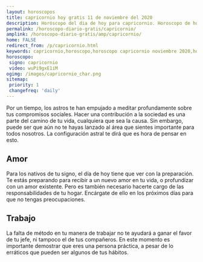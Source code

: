 ```yaml
---
layout: horoscopos
title: capricornio hoy gratis 11 de noviembre del 2020 
description: Horóscopo del dia de hoy para capricornio. Horoscopo de hoy 11 de noviembre del 2020. Las predicciones de amor, trabajo, vida personal gratis.
permalink: /horoscopo-diario-gratis/capricornio/
amplink: /horoscopo-diario-gratis/amp/capricornio/
home: FALSE
redirect_from: /p/capricornio.html
keywords: capricornio,horoscopo,horoscopo capricornio noviembre 2020,horoscopo capricornio hoy,tarot capricornio noviembre 2020,horoscopo capricornio,tarot capricornio hoy,horoscopo de hoy,horoscopo diario,tarot del amor,horoscopo de hoy capricornio,horoscopo diario del tarot, Horoscopo de hoy capricornio 11 de noviembre del 2020,horóscopo del día
horoscopo:
 signo: capricornio
 video: wuPi9gxE1iM
ogimg: /images/capricornio_char.png
sitemap:
 priority: 1
 changefreq: 'daily'
---
```



Por un tiempo, los astros te han empujado a meditar profundamente sobre tus compromisos sociales. Hacer una contribución a la sociedad es una parte del camino de tu vida, cualquiera que sea la causa. Sin embargo, puede ser que aún no te hayas lanzado al área que sientes importante para todos nosotros. La configuración astral te dirá que es hora de pensar en esto.

## Amor

Para los nativos de tu signo, el día de hoy tiene que ver con la preparación. Te estás preparando para recibir a un nuevo amor en tu vida, o profundizar con un amor existente. Pero es también necesario hacerte cargo de las responsabilidades de tu hogar. Encárgate de ello en los próximos días para que no tengas preocupaciones.

## Trabajo

La falta de método en tu manera de trabajar no te ayudará a ganar el favor de tu jefe, ni tampoco el de tus compañeros. En este momento es importante demostrar que eres una persona práctica, a pesar de lo erráticos que pueden ser algunos de tus hábitos.
